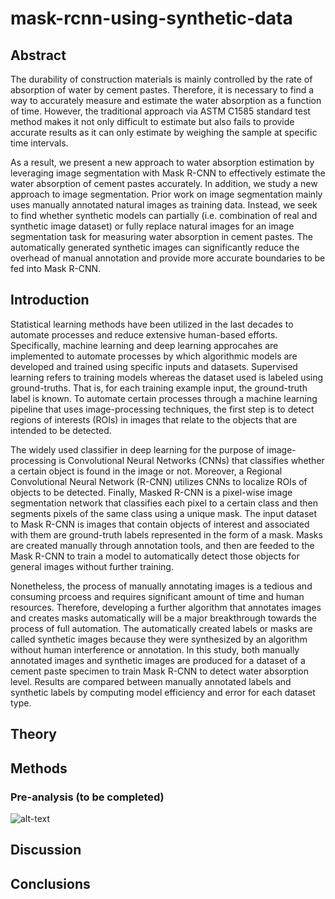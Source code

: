 # mask-rcnn-using-synthetic-data

## Abstract
The durability of construction materials is mainly controlled by the rate of absorption of water by cement pastes. Therefore, it is necessary to find a way to accurately measure and estimate the water absorption as a function of time. However, the traditional approach via ASTM C1585 standard test method makes it not only difficult to estimate but also fails to provide accurate results as it can only estimate by weighing the sample at specific time intervals.

As a result, we present a new approach to water absorption estimation by leveraging image segmentation with Mask R-CNN to effectively estimate the water absorption of cement pastes accurately. In addition, we study a new approach to image segmentation. Prior work on image segmentation mainly uses manually annotated natural images as training data. Instead, we seek to find whether synthetic models can partially (i.e. combination of real and synthetic image dataset) or fully replace natural images for an image segmentation task for measuring water absorption in cement pastes. The automatically generated synthetic images can significantly reduce the overhead of manual annotation and provide more accurate boundaries to be fed into Mask R-CNN.

## Introduction 
Statistical learning methods have been utilized in the last decades to automate processes and reduce extensive human-based efforts. Specifically, machine learning and deep learning approcahes are implemented to automate processes by which algorithmic models are developed and trained using specific inputs and datasets. Supervised learning refers to training models whereas the dataset used is labeled using ground-truths. That is, for each training example input, the ground-truth label is known. To automate certain processes through a machine learning pipeline that uses image-processing techniques, the first step is to detect regions of interests (ROIs) in images that relate to the objects that are intended to be detected. 

The widely used classifier in deep learning for the purpose of image-processing is Convolutional Neural Networks (CNNs) that classifies whether a certain object is found in the image or not. Moreover, a Regional Convolutional Neural Network (R-CNN) utilizes CNNs to localize ROIs of objects to be detected. Finally, Masked R-CNN is a pixel-wise image segmentation network that classifies each pixel to a certain class and then segments pixels of the same class using a unique mask. The input dataset to Mask R-CNN is images that contain objects of interest and associated with them are ground-truth labels represented in the form of a mask. Masks are created manually through annotation tools, and then are feeded to the Mask R-CNN to train a model to automatically detect those objects for general images without further training. 

Nonetheless, the process of manually annotating images is a tedious and consuming prcoess and requires significant amount of time and human resources. Therefore, developing a further algorithm that annotates images and creates masks automatically will be a major breakthrough towards the process of full automation. The automatically created labels or masks are called synthetic images because they were synthesized by an algorithm without human interference or annotation. In this study, both manually annotated images and synthetic images are produced for a dataset of a cement paste specimen to train Mask R-CNN to detect water absorption level. Results are compared between manually annotated labels and synthetic labels by computing model efficiency and error for each dataset type.    

## Theory 

## Methods 

### Pre-analysis (to be completed)
![alt-text](https://github.com/tonyjoo974/mask-rcnn-using-synthetic-models/blob/master/data/combined.gif)


## Discussion 

## Conclusions

